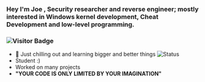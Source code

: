 ### Hey I'm Joe , Security researcher and reverse engineer; mostly interested in Windows kernel development, Cheat Development and low-level programming.

### ![Visitor Badge](https://visitor-badge.laobi.icu/badge?page_id=DefaultO.DefaultO)
- 🔭 Just chilling out and learning bigger and better things
![Status](https://github-readme-stats.vercel.app/api?username=Skengdoo&show_icons=true&hide_border=true&count_private=true&theme=buefy)
- Student :)
- Worked on many projects
- **"YOUR CODE IS ONLY LIMITED BY YOUR IMAGINATION"**
